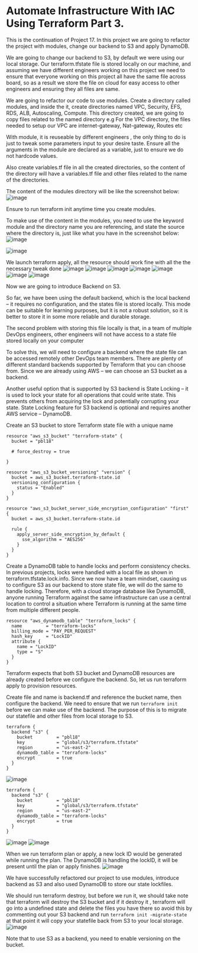 # Automate Infrastructure With IAC Using Terraform Part 3.

This is the continuation of Project 17. In this project we are going to refactor the project with modules, change our backend to S3 and apply DynamoDB. 

We are going to change our backend to S3, by default we were using our local storage. Our terraform.tfstate file is stored locally on our machine, and assuming we have different engineers working on this project we need to ensure that everyone working on this project all have the same file across board, so as a result we store the file on cloud for easy access to other engineers and ensuring they all files are same.

We are going to refactor our code to use modules. Create a directory called modules, and inside the it, create directories named VPC, Security, EFS, RDS, ALB, Autoscaling, Compute. This directory created, we are going to copy files related to the named directory e.g For the VPC directory, the files needed to setup our VPC are internet-gateway, Nat-gateway, Routes etc

With module, it is reuseable by different engineers , the only thing to do is just to tweak some parameters input to your desire taste. Ensure all the arguments in the module are declared as a variable, just to ensure we do not hardcode values.

Also create variables.tf file in all the created directories, so the content of the directory will have a variables.tf file and other files related to the name of the directories.

The content of the modules directory will be like the screenshot below:  
![image](https://user-images.githubusercontent.com/50557587/154669777-289fe6f2-a2cd-46ba-9934-69dddacc3029.png)

Ensure to run terraform init anytime time you create modules.

To make use of the content in the modules, you need to use the keyword module and the directory name you are referencing, and state the source where the directory is, just like what you have in the screenshot below:  
![image](https://user-images.githubusercontent.com/50557587/154671456-4a3bc570-5840-4683-8770-6a3794072d95.png)


![image](https://user-images.githubusercontent.com/50557587/154808135-2a580979-2c52-4124-966e-3d59a536d322.png)

We launch terraform apply, all the resource should work fine with all the the necessary tweak done
![image](https://user-images.githubusercontent.com/50557587/154808155-f539eea4-96dc-4af2-88c0-ab577f42376e.png)
![image](https://user-images.githubusercontent.com/50557587/154808171-6a00922b-16f2-4250-94f2-f6de596befd7.png)
![image](https://user-images.githubusercontent.com/50557587/154808236-04abcfd1-df07-4eaf-967b-60f77965bed5.png)
![image](https://user-images.githubusercontent.com/50557587/154808261-ae628ed7-60aa-4eeb-bfbd-4f1d9ea411c6.png)
![image](https://user-images.githubusercontent.com/50557587/154808276-b5b2e32b-0168-4f4e-afba-430b81599789.png)
![image](https://user-images.githubusercontent.com/50557587/154808301-93ee7245-789c-4b32-a955-1997af51e5dd.png)
![image](https://user-images.githubusercontent.com/50557587/154808315-bf746317-091c-4e1a-9d24-bbedee5386a8.png)

Now we are going to introduce Backend on S3.

So far, we have been using the default backend, which is the local backend – it requires no configuration, and the states file is stored locally. This mode can be suitable for learning purposes, but it is not a robust solution, so it is better to store it in some more reliable and durable storage.

The second problem with storing this file locally is that, in a team of multiple DevOps engineers, other engineers will not have access to a state file stored locally on your computer

To solve this, we will need to configure a backend where the state file can be accessed remotely other DevOps team members. There are plenty of different standard backends supported by Terraform that you can choose from. Since we are already using AWS – we can choose an S3 bucket as a backend.

Another useful option that is supported by S3 backend is State Locking – it is used to lock your state for all operations that could write state. This prevents others from acquiring the lock and potentially corrupting your state. State Locking feature for S3 backend is optional and requires another AWS service – DynamoDB.

Create an S3 bucket to store Terraform state file with a unique name 
```
resource "aws_s3_bucket" "terraform-state" {
  bucket = "pbl18"

  # force_destroy = true

}

resource "aws_s3_bucket_versioning" "version" {
  bucket = aws_s3_bucket.terraform-state.id
  versioning_configuration {
    status = "Enabled"
  }
}

resource "aws_s3_bucket_server_side_encryption_configuration" "first" {
  bucket = aws_s3_bucket.terraform-state.id

  rule {
    apply_server_side_encryption_by_default {
      sse_algorithm = "AES256"
    }
  }
}

```

Create a DynamoDB table to handle locks and perform consistency checks. In previous projects, locks were handled with a local file as shown in terraform.tfstate.lock.info. Since we now have a team mindset, causing us to configure S3 as our backend to store state file, we will do the same to handle locking. Therefore, with a cloud storage database like DynamoDB, anyone running Terraform against the same infrastructure can use a central location to control a situation where Terraform is running at the same time from multiple different people.
```
resource "aws_dynamodb_table" "terraform_locks" {
  name         = "terraform-locks"
  billing_mode = "PAY_PER_REQUEST"
  hash_key     = "LockID"
  attribute {
    name = "LockID"
    type = "S"
  }
}
```
Terraform expects that both S3 bucket and DynamoDB resources are already created before we configure the backend. So, let us run terraform apply to provision resources.

Create file and name is backend.tf and reference the bucket name, then configure the backend. We need to ensure that we run `terraform init` before we can make use of the backend. The purpose of this is to migrate our statefile and other files from local storage to S3.
```
terraform {
  backend "s3" {
    bucket         = "pbl18"
    key            = "global/s3/terraform.tfstate"
    region         = "us-east-2"
    dynamodb_table = "terraform-locks"
    encrypt        = true
  }
}
```


![image](https://user-images.githubusercontent.com/50557587/154809933-811b1dd4-86d4-4aab-a141-13c3c8fec1d8.png)

```
terraform {
  backend "s3" {
    bucket         = "pbl18"
    key            = "global/s3/terraform.tfstate"
    region         = "us-east-2"
    dynamodb_table = "terraform-locks"
    encrypt        = true
  }
}
```

![image](https://user-images.githubusercontent.com/50557587/154810019-d49926f0-36c6-48d9-b438-a28b9ec5da7c.png)
![image](https://user-images.githubusercontent.com/50557587/154810075-6a7c7588-736b-4893-b6cf-e361586cf97d.png)

When we run terraform plan or apply, a new lock ID would be generated while running the plan. The DynamoDB is handling the lockID, it will be present until the plan or apply finishes. 
![image](https://user-images.githubusercontent.com/50557587/154810223-d2b23d46-8734-4c1c-9f49-7e4994f1332a.png)


We have successfully refactored our project to use modules, introduce backend as S3 and also used DynamoDB to store our state lockfiles.

 We should run terraform destroy, but before we run it, we should take note that terraform will destroy the S3 bucket and if it destroy it , terraform will go into a undefined state and delete the files you have there so avoid this by commenting out your S3 backend and run `terraform init -migrate-state` at that point it will copy your statefile back from S3 to your local storage.  
![image](https://user-images.githubusercontent.com/50557587/154810615-6268e3d2-0d59-48eb-9dc7-a4288f653820.png)
 
 Note that to use S3 as a backend, you need to enable versioning on the bucket.


